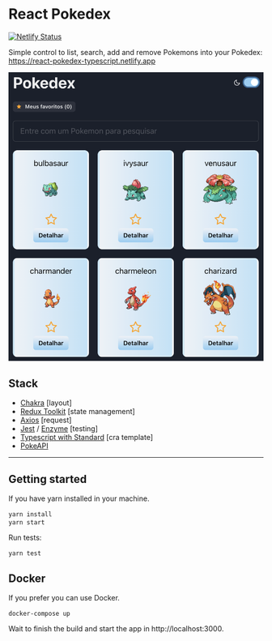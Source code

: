 # React Pokedex
[![Netlify Status](https://api.netlify.com/api/v1/badges/24a56b92-bb25-4a8c-9175-053478dbff29/deploy-status)](https://app.netlify.com/sites/react-pokedex-typescript/deploys)

Simple control to list, search, add and remove Pokemons into your Pokedex: https://react-pokedex-typescript.netlify.app

![Screenshot](screenshot.png)

## Stack
- [Chakra](https://chakra-ui.com/) [layout]
- [Redux Toolkit](https://redux-toolkit.js.org/) [state management]
- [Axios](https://github.com/axios/axios) [request]
- [Jest](https://jestjs.io/) / [Enzyme](https://enzymejs.github.io/enzyme/) [testing]
- [Typescript with Standard](https://github.com/marlosirapuan/cra-template-typescript-standard-prettier) [cra template]
- [PokeAPI](https://pokeapi.co/api/v2)

---

## Getting started

If you have yarn installed in your machine.
```
yarn install
yarn start
```

Run tests:
```
yarn test
```

## Docker

If you prefer you can use Docker.
```
docker-compose up
```
Wait to finish the build and start the app in http://localhost:3000.
